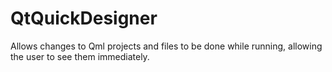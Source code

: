 # QtQuickDesigner
 Allows changes to Qml projects and files to be done while running, allowing the user to see them immediately.
